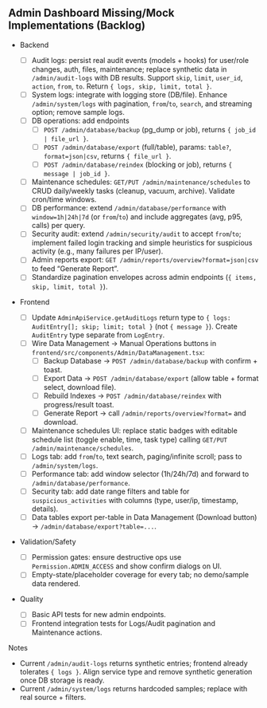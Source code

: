 ## Admin Dashboard Missing/Mock Implementations (Backlog)

- Backend

  - [ ] Audit logs: persist real audit events (models + hooks) for user/role changes, auth, files, maintenance; replace synthetic data in `/admin/audit-logs` with DB results. Support `skip`, `limit`, `user_id`, `action`, `from`, `to`. Return `{ logs, skip, limit, total }`.
  - [ ] System logs: integrate with logging store (DB/file). Enhance `/admin/system/logs` with pagination, `from`/`to`, `search`, and streaming option; remove sample logs.
  - [ ] DB operations: add endpoints
    - [ ] `POST /admin/database/backup` (pg_dump or job), returns `{ job_id | file_url }`.
    - [ ] `POST /admin/database/export` (full/table), params: `table?`, `format=json|csv`, returns `{ file_url }`.
    - [ ] `POST /admin/database/reindex` (blocking or job), returns `{ message | job_id }`.
  - [ ] Maintenance schedules: `GET/PUT /admin/maintenance/schedules` to CRUD daily/weekly tasks (cleanup, vacuum, archive). Validate cron/time windows.
  - [ ] DB performance: extend `/admin/database/performance` with `window=1h|24h|7d` (or `from`/`to`) and include aggregates (avg, p95, calls) per query.
  - [ ] Security audit: extend `/admin/security/audit` to accept `from`/`to`; implement failed login tracking and simple heuristics for suspicious activity (e.g., many failures per IP/user).
  - [ ] Admin reports export: `GET /admin/reports/overview?format=json|csv` to feed “Generate Report”.
  - [ ] Standardize pagination envelopes across admin endpoints (`{ items, skip, limit, total }`).

- Frontend

  - [ ] Update `AdminApiService.getAuditLogs` return type to `{ logs: AuditEntry[]; skip; limit; total }` (not `{ message }`). Create `AuditEntry` type separate from `LogEntry`.
  - [ ] Wire Data Management → Manual Operations buttons in `frontend/src/components/Admin/DataManagement.tsx`:
    - [ ] Backup Database → `POST /admin/database/backup` with confirm + toast.
    - [ ] Export Data → `POST /admin/database/export` (allow table + format select, download file).
    - [ ] Rebuild Indexes → `POST /admin/database/reindex` with progress/result toast.
    - [ ] Generate Report → call `/admin/reports/overview?format=` and download.
  - [ ] Maintenance schedules UI: replace static badges with editable schedule list (toggle enable, time, task type) calling `GET/PUT /admin/maintenance/schedules`.
  - [ ] Logs tab: add `from`/`to`, text search, paging/infinite scroll; pass to `/admin/system/logs`.
  - [ ] Performance tab: add window selector (1h/24h/7d) and forward to `/admin/database/performance`.
  - [ ] Security tab: add date range filters and table for `suspicious_activities` with columns (type, user/ip, timestamp, details).
  - [ ] Data tables export per-table in Data Management (Download button) → `/admin/database/export?table=...`.

- Validation/Safety

  - [ ] Permission gates: ensure destructive ops use `Permission.ADMIN_ACCESS` and show confirm dialogs on UI.
  - [ ] Empty-state/placeholder coverage for every tab; no demo/sample data rendered.

- Quality
  - [ ] Basic API tests for new admin endpoints.
  - [ ] Frontend integration tests for Logs/Audit pagination and Maintenance actions.

Notes

- Current `/admin/audit-logs` returns synthetic entries; frontend already tolerates `{ logs }`. Align service type and remove synthetic generation once DB storage is ready.
- Current `/admin/system/logs` returns hardcoded samples; replace with real source + filters.
